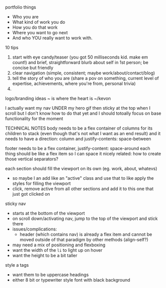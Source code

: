 portfolio things
  - Who you are
  - What kind of work you do
  - How you do that work
  - Where you want to go next
  - And who YOU really want to work with.

10 tips
1. start with eye candy/teaser (you got 50 milliseconds kid. make em count!) and brief, straightforward blurb about self in 1st person; be concise but friendly
2. clear navigation (simple, consistent; maybe work/about/contact/blog)
3. tell the story of who you are (share a pov on something, current level of expertise, achievements, where you're from, personal trivia)
4. 

logo/branding ideas
~ is where the heart is
~/kevon

I actually want my nav UNDER my hero gif then sticky at the top when I scroll but I don't know how to do that yet and I should totoally focus on base functionality for the moment


TECHNICAL NOTES
body needs to be a flex container of columns for its children to stack (even though that's not what I want as an end result) and it needs to have a direction: column and justify-contents: space-between 

footer needs to be a flex container, justify-content: space-around
each thing should be like a flex item so I can space it nicely
related: how to create those vertical separators?

each section should fill the viewport on its own (eg. work, about, whatevs)
  - so maybe I an add like an "active" class and use that to like apply the styles for filling the viewport
  - click, remove active from all other sections and add it to this one that just got clicked on

sticky nav
  - starts at the bottom of the viewport
  - on scroll down/activating nav, jump to the top of the viewport and stick there
  - issues/complications:
    - header (which contains nav) is already a flex item and cannot be moved outside of that paradigm by other methods (align-self?)
  - may need a mix of positioning and flexboxing
  - want the width of the `li` to light up on hover
  - want the height to be a bit taller 

style a tags
  - want them to be uppercase
headings
  - either 8 bit or typewriter style font with black background
